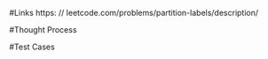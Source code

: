 #Links
https: // leetcode.com/problems/partition-labels/description/

#Thought Process

#Test Cases
